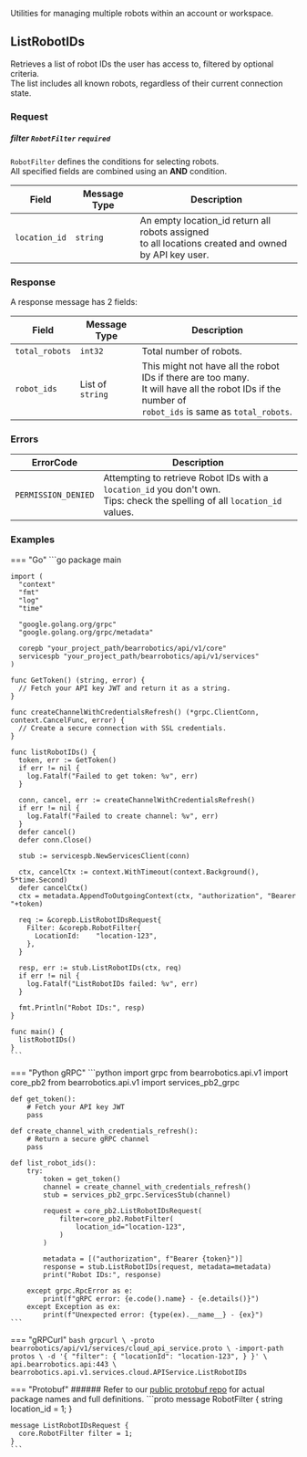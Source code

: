 Utilities for managing multiple robots within an account or workspace.

## ListRobotIDs 
Retrieves a list of robot IDs the user has access to, filtered by optional criteria. <br />
The list includes all known robots, regardless of their current connection state. <br />

### Request
##### filter `RobotFilter` `required`
`RobotFilter` defines the conditions for selecting robots. <br/>
All specified fields are combined using an **AND** condition. 


| Field | Message Type | Description |
|------|------|-------------|
|`location_id`| `string`|An empty location_id return all robots assigned <br />to all locations created and owned by API key user.  |

### Response
A response message has 2 fields: <br/>

| Field | Message Type | Description |
|------|------|-------------|
|`total_robots`| `int32`| Total number of robots. |
|`robot_ids`| List of `string` | This might not have all the robot IDs if there are too many.<br /> It will have all the robot IDs if the number of <br /> `robot_ids` is same as `total_robots`. |


### Errors
| ErrorCode  | Description |
|------------|-------------|
| `PERMISSION_DENIED` | Attempting to retrieve Robot IDs with a `location_id` you don't own. <br /> Tips: check the spelling of all `location_id` values.|

### Examples
=== "Go"
    ```go
    package main

    import (
      "context"
      "fmt"
      "log"
      "time"

      "google.golang.org/grpc"
      "google.golang.org/grpc/metadata"

      corepb "your_project_path/bearrobotics/api/v1/core"
      servicespb "your_project_path/bearrobotics/api/v1/services"
    )

    func GetToken() (string, error) {
      // Fetch your API key JWT and return it as a string.
    }

    func createChannelWithCredentialsRefresh() (*grpc.ClientConn, context.CancelFunc, error) {
      // Create a secure connection with SSL credentials.
    }

    func listRobotIDs() {
      token, err := GetToken()
      if err != nil {
        log.Fatalf("Failed to get token: %v", err)
      }

      conn, cancel, err := createChannelWithCredentialsRefresh()
      if err != nil {
        log.Fatalf("Failed to create channel: %v", err)
      }
      defer cancel()
      defer conn.Close()

      stub := servicespb.NewServicesClient(conn)

      ctx, cancelCtx := context.WithTimeout(context.Background(), 5*time.Second)
      defer cancelCtx()
      ctx = metadata.AppendToOutgoingContext(ctx, "authorization", "Bearer "+token)

      req := &corepb.ListRobotIDsRequest{
        Filter: &corepb.RobotFilter{
          LocationId:    "location-123",
        },
      }

      resp, err := stub.ListRobotIDs(ctx, req)
      if err != nil {
        log.Fatalf("ListRobotIDs failed: %v", err)
      }

      fmt.Println("Robot IDs:", resp)
    }

    func main() {
      listRobotIDs()
    }
    ```

=== "Python gRPC"
    ```python
    import grpc
    from bearrobotics.api.v1 import core_pb2
    from bearrobotics.api.v1 import services_pb2_grpc

    def get_token():
        # Fetch your API key JWT
        pass

    def create_channel_with_credentials_refresh():
        # Return a secure gRPC channel
        pass

    def list_robot_ids():
        try:
            token = get_token()
            channel = create_channel_with_credentials_refresh()
            stub = services_pb2_grpc.ServicesStub(channel)

            request = core_pb2.ListRobotIDsRequest(
                filter=core_pb2.RobotFilter(
                    location_id="location-123",
                )
            )

            metadata = [("authorization", f"Bearer {token}")]
            response = stub.ListRobotIDs(request, metadata=metadata)
            print("Robot IDs:", response)

        except grpc.RpcError as e:
            print(f"gRPC error: {e.code().name} - {e.details()}")
        except Exception as ex:
            print(f"Unexpected error: {type(ex).__name__} - {ex}")
    ```

=== "gRPCurl"
    ```bash
    grpcurl \
      -proto bearrobotics/api/v1/services/cloud_api_service.proto \
      -import-path protos \
      -d '{
        "filter": {
          "locationId": "location-123",
        }
      }' \
      api.bearrobotics.api:443 \
      bearrobotics.api.v1.services.cloud.APIService.ListRobotIDs
    ```

=== "Protobuf"
    ###### Refer to our [public protobuf repo](https://github.com/bearrobotics-public/cloud/tree/v1.0) for actual package names and full definitions.
    ```proto
    message RobotFilter {
      string location_id = 1;
    }

    message ListRobotIDsRequest {
      core.RobotFilter filter = 1;
    }
    ```
